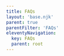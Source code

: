 ```yaml
---
title: FAQs
layout: 'base.njk'
parent: true
parentFilter: 'FAQs'
eleventyNavigation:
  key: FAQs
  parent: root
---
```


